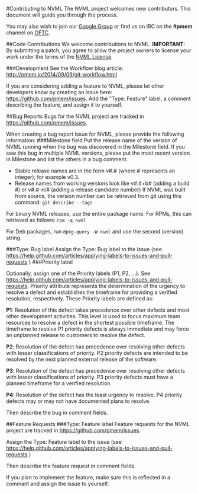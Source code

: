 #Contributing to NVML
The NVML project welcomes new contributors. This document will guide you through the process.

You may also wish to join our [Google Group](http://groups.google.com/group/pmem)
or find us on
IRC on the **#pmem** channel on [OFTC](http://www.oftc.net).

##Code Contributions
We welcome contributions to NVML. **IMPORTANT**: By submitting a patch, you agree to allow the project owners to license your work under the terms of the 
[NVML License](https://github.com/pmem/nvml/blob/master/LICENSE).

###Development
See the Workflow blog article: http://pmem.io/2014/09/09/git-workflow.html

If you are considering adding a feature to NVML, please let other developers know by creating an issue here: https://github.com/pmem/issues.
Add the "Type: Feature" label, a comment describing the feature, and assign it to yourself.

##Bug Reports
Bugs for the NVML project are tracked in https://github.com/pmem/issues.

When creating a bug report issue for NVML, please provide the following information:
###Milestone field
Put the release name of the version of NVML running when the bug was discovered in the Milestone field. If you saw this bug in multiple NVML versions, please put the most recent version in Milestone and list the others in a bug comment.
- Stable release names are in the form v#.# (where # represents an integer); for example v0.3.
- Release names from working versions look like v#.#+b# (adding a build #) or v#.#-rc# (adding a release candidate number)
If NVML was built from source, the version number can be retrieved from git using this command: `git describe --tags`

For binary NVML releases, use the entire package name. For RPMs, this can retrieved as follows:
 `rpm -q nvml`

For Deb packages, run `dpkg-query -W nvml` and use the second (version) string.

###Type: Bug label
Assign the Type: Bug label to the issue (see https://help.github.com/articles/applying-labels-to-issues-and-pull-requests )
###Priority label

Optionally, assign one of the Priority labels (P1, P2, ...). See https://help.github.com/articles/applying-labels-to-issues-and-pull-requests. Priority attribute represents the determination of the urgency to resolve a defect and establishes the timeframe for providing a verified resolution, respectively. These Priority labels are defined as:

**P1**: Resolution of this defect takes precedence over other defects and most other development activities. This level is used to focus maximum team resources to resolve a defect in the shortest possible timeframe. The timeframe to resolve P1 priority defects is always immediate and may force an unplanned release to customers to resolve the defect.

**P2**: Resolution of the defect has precedence over resolving other defects with lesser classifications of priority. P2 priority defects are intended to be resolved by the next planned external release of the software.

**P3**: Resolution of the defect has precedence over resolving other defects with lesser classifications of priority. P3 priority defects must have a planned timeframe for a verified resolution.

**P4**: Resolution of the defect has the least urgency to resolve. P4 priority defects may or may not have documented plans to resolve.

Then describe the bug in comment fields.

##Feature Requests
###Type: Feature label
Feature requests for the NVML project are tracked in https://github.com/pmem/issues.

Assign the Type: Feature label to the issue (see https://help.github.com/articles/applying-labels-to-issues-and-pull-requests )

Then describe the feature request in comment fields.

If you plan to implement the feature, make sure this is reflected in a commant and assign the issue to yourself.
